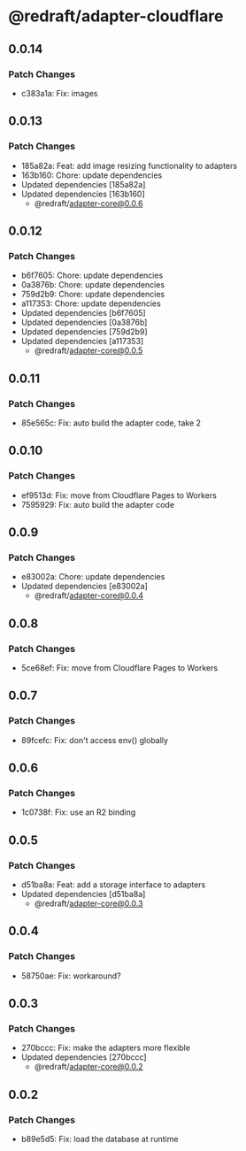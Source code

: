# @redraft/adapter-cloudflare

## 0.0.14

### Patch Changes

- c383a1a: Fix: images

## 0.0.13

### Patch Changes

- 185a82a: Feat: add image resizing functionality to adapters
- 163b160: Chore: update dependencies
- Updated dependencies [185a82a]
- Updated dependencies [163b160]
  - @redraft/adapter-core@0.0.6

## 0.0.12

### Patch Changes

- b6f7605: Chore: update dependencies
- 0a3876b: Chore: update dependencies
- 759d2b9: Chore: update dependencies
- a117353: Chore: update dependencies
- Updated dependencies [b6f7605]
- Updated dependencies [0a3876b]
- Updated dependencies [759d2b9]
- Updated dependencies [a117353]
  - @redraft/adapter-core@0.0.5

## 0.0.11

### Patch Changes

- 85e565c: Fix: auto build the adapter code, take 2

## 0.0.10

### Patch Changes

- ef9513d: Fix: move from Cloudflare Pages to Workers
- 7595929: Fix: auto build the adapter code

## 0.0.9

### Patch Changes

- e83002a: Chore: update dependencies
- Updated dependencies [e83002a]
  - @redraft/adapter-core@0.0.4

## 0.0.8

### Patch Changes

- 5ce68ef: Fix: move from Cloudflare Pages to Workers

## 0.0.7

### Patch Changes

- 89fcefc: Fix: don't access env() globally

## 0.0.6

### Patch Changes

- 1c0738f: Fix: use an R2 binding

## 0.0.5

### Patch Changes

- d51ba8a: Feat: add a storage interface to adapters
- Updated dependencies [d51ba8a]
  - @redraft/adapter-core@0.0.3

## 0.0.4

### Patch Changes

- 58750ae: Fix: workaround?

## 0.0.3

### Patch Changes

- 270bccc: Fix: make the adapters more flexible
- Updated dependencies [270bccc]
  - @redraft/adapter-core@0.0.2

## 0.0.2

### Patch Changes

- b89e5d5: Fix: load the database at runtime
